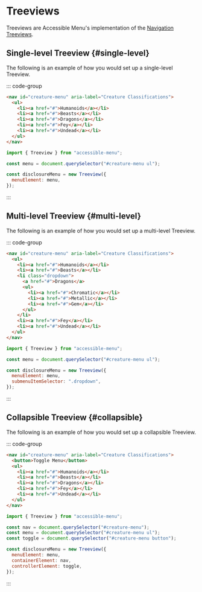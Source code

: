 # Treeviews

Treeviews are Accessible Menu's implementation of the [Navigation Treeviews](https://www.w3.org/WAI/ARIA/apg/patterns/treeview/examples/treeview-navigation/).

## Single-level Treeview {#single-level}

The following is an example of how you would set up a single-level Treeview.

::: code-group

```html
<nav id="creature-menu" aria-label="Creature Classifications">
  <ul>
    <li><a href="#">Humanoids</a></li>
    <li><a href="#">Beasts</a></li>
    <li><a href="#">Dragons</a></li>
    <li><a href="#">Fey</a></li>
    <li><a href="#">Undead</a></li>
  </ul>
</nav>

```

```js
import { Treeview } from "accessible-menu";

const menu = document.querySelector("#creature-menu ul");

const disclosureMenu = new Treeview({
  menuElement: menu,
});
```

:::

## Multi-level Treeview {#multi-level}

The following is an example of how you would set up a multi-level Treeview.

::: code-group

```html
<nav id="creature-menu" aria-label="Creature Classifications">
  <ul>
    <li><a href="#">Humanoids</a></li>
    <li><a href="#">Beasts</a></li>
    <li class="dropdown">
      <a href="#">Dragons</a>
      <ul>
        <li><a href="#">Chromatic</a></li>
        <li><a href="#">Metallic</a></li>
        <li><a href="#">Gem</a></li>
      </ul>
    </li>
    <li><a href="#">Fey</a></li>
    <li><a href="#">Undead</a></li>
  </ul>
</nav>
```

```js
import { Treeview } from "accessible-menu";

const menu = document.querySelector("#creature-menu ul");

const disclosureMenu = new Treeview({
  menuElement: menu,
  submenuItemSelector: ".dropdown",
});
```

:::

## Collapsible Treeview {#collapsible}

The following is an example of how you would set up a collapsible Treeview.

::: code-group

```html
<nav id="creature-menu" aria-label="Creature Classifications">
  <button>Toggle Menu</button>
  <ul>
    <li><a href="#">Humanoids</a></li>
    <li><a href="#">Beasts</a></li>
    <li><a href="#">Dragons</a></li>
    <li><a href="#">Fey</a></li>
    <li><a href="#">Undead</a></li>
  </ul>
</nav>
```

```js
import { Treeview } from "accessible-menu";

const nav = document.querySelector("#creature-menu");
const menu = document.querySelector("#creature-menu ul");
const toggle = document.querySelector("#creature-menu button");

const disclosureMenu = new Treeview({
  menuElement: menu,
  containerElement: nav,
  controllerElement: toggle,
});
```

:::
